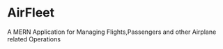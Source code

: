 # AirFleet
A MERN Application for Managing Flights,Passengers and other Airplane related Operations
